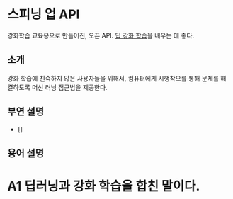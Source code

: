 # 스피닝 업 API

강화학습 교육용으로 만들어진, 오픈 API. [딥 강화 학습](#a1)을 배우는 데 좋다.

 
## 소개
강화 학습에 친숙하지 않은 사용자들을 위해서, 컴퓨터에게 시행착오를 통해 문제를 해결하도록 머신 러닝 접근법을 제공한다.  

## 부연 설명
 - []
 
 
 
 
 
 
 ## 용어 설명
 # A1 딥러닝과 강화 학습을 합친 말이다.
 
